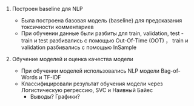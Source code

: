 1. Построен baseline для NLP
    - Была построена базовая модель (baseline) для предсказания токсичности комментариев
    - При обучении данные были разбиты для train, validation, test - train и test разбивались с помощью  Out-Of-Time (OOT) ， train и validation разбивались с помощью InSample
   
2. Обучение моделей и оценка качества модели
   - При обучении моделей использовались NLP модели Bag-of-Words и TF-IDF
   - Классифицировали результат обучения модели через Логистическую регрессию, SVC и Наивный Байес
     - Выводы? Графики?
   

 
